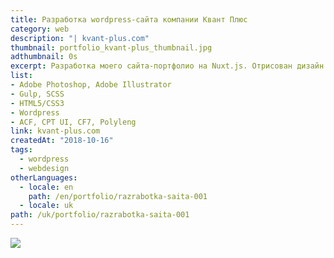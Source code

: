 ```yaml
---
title: Разработка wordpress-сайта компании Квант Плюс
category: web
description: "| kvant-plus.com"
thumbnail: portfolio_kvant-plus_thumbnail.jpg
adthumbnail: 0s
excerpt: Разработка моего сайта-портфолио на Nuxt.js. Отрисован дизайн UI. Реализована адаптивность, многоязычность (Nuxt-i18n), управление контентом (Nuxt-content)
list: 
- Adobe Photoshop, Adobe Illustrator
- Gulp, SCSS
- HTML5/CSS3
- Wordpress
- ACF, CPT UI, CF7, Polyleng
link: kvant-plus.com
createdAt: "2018-10-16"
tags: 
  - wordpress
  - webdesign
otherLanguages:
  - locale: en
    path: /en/portfolio/razrabotka-saita-001
  - locale: uk
path: /uk/portfolio/razrabotka-saita-001
---
```


<div class="full">

![](/portfolio/portfolio_kvant-plus_img_001.jpg)
</div>
